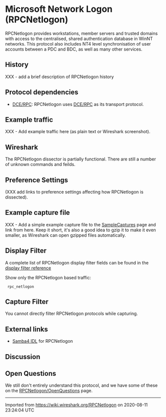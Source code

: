 # Microsoft Network Logon (RPCNetlogon)

RPCNetlogon provides workstations, member servers and trusted domains with access to the centralised, shared authentication database in WinNT networks. This protocol also includes NT4 level synchronisation of user accounts between a PDC and BDC, as well as many other services.

## History

XXX - add a brief description of RPCNetlogon history

## Protocol dependencies

  - [DCE/RPC](/DCE/RPC): RPCNetlogon uses [DCE/RPC](/DCE/RPC) as its transport protocol.

## Example traffic

XXX - Add example traffic here (as plain text or Wireshark screenshot).

## Wireshark

The RPCNetlogon dissector is partially functional. There are still a number of unknown commands and feilds.

## Preference Settings

(XXX add links to preference settings affecting how RPCNetlogon is dissected).

## Example capture file

XXX - Add a simple example capture file to the [SampleCaptures](/SampleCaptures) page and link from here. Keep it short, it's also a good idea to gzip it to make it even smaller, as Wireshark can open gzipped files automatically.

## Display Filter

A complete list of RPCNetlogon display filter fields can be found in the [display filter reference](http://www.wireshark.org/docs/dfref/r/rpc_netlogon.html)

Show only the RPCNetlogon based traffic:

``` 
 rpc_netlogon 
```

## Capture Filter

You cannot directly filter RPCNetlogon protocols while capturing.

## External links

  - [Samba4 IDL](http://samba.org/ftp/unpacked/samba4/source/librpc/idl/netlogon.idl) for RPCNetlogon

## Discussion

## Open Questions

We still don't entirely understand this protocol, and we have some of these on the [RPCNetlogon/OpenQuestions](/RPCNetlogon/OpenQuestions) page.

---

Imported from https://wiki.wireshark.org/RPCNetlogon on 2020-08-11 23:24:04 UTC
